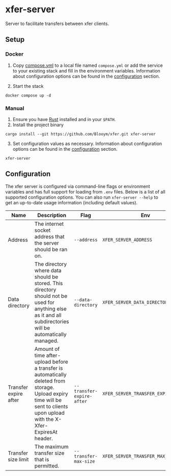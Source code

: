 # xfer-server

Server to facilitate transfers between xfer clients.

## Setup

### Docker

1. Copy [compose.yml](./compose.yml) to a local file named `compose.yml` or add the
   service to your existing stack and fill in the environment variables.
   Information about configuration options can be found in the
   [configuration](#configuration) section.

2. Start the stack

```
docker compose up -d
```

### Manual

1. Ensure you have [Rust](https://www.rust-lang.org/tools/install) installed and
   in your `$PATH`.
2. Install the project binary

```
cargo install --git https://github.com/Blooym/xfer.git xfer-server
```

3. Set configuration values as necessary.
   Information about configuration options can be found in the
   [configuration](#configuration) section.

```
xfer-server
```

## Configuration

The xfer server is configured via command-line flags or environment variables and has full support for loading from `.env` files. Below is a list of all supported configuration options. You can also run `xfer-server --help` to get an up-to-date usage information (including default values).

| Name                  | Description                                                                                                                                                                   | Flag                      | Env                             | Default                         |
| --------------------- | ----------------------------------------------------------------------------------------------------------------------------------------------------------------------------- | ------------------------- | ------------------------------- | ------------------------------- |
| Address               | The internet socket address that the server should be ran on.                                                                                                                 | `--address`               | `XFER_SERVER_ADDRESS`           | `127.0.0.1:8255`                |
| Data directory        | The directory where data should be stored. This directory should not be used for anything else as it and all subdirectories will be automatically managed.                    | `--data-directory`        | `XFER_SERVER_DATA_DIRECTORY`    | `OS Data Directory/xfer-server` |
| Transfer expire after | Amount of time after-upload before a transfer is automatically deleted from storage. Upload expiry time will be sent to clients upon upload with the X-Xfer-ExpiresAt header. | `--transfer-expire-after` | `XFER_SERVER_TRANSFER_EXPIRE_AFTER`    | `1h`                            |
| Transfer size limit   | The maximum transfer size that is permitted.                                                                                                                                  | `--transfer-max-size`     | `XFER_SERVER_TRANSFER_MAX_SIZE` | `50MB`                          |
